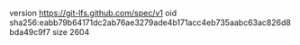 version https://git-lfs.github.com/spec/v1
oid sha256:eabb79b64171dc2ab76ae3279ade4b171acc4eb735aabc63ac826d8bda49c9f7
size 2604
